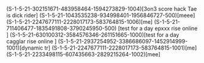 (S-1-5-21-302151671-483958464-1594273829-1004)[3on3 score hack Tae is dick rider]
(S-1-5-21-1043535238-934998401-1956846727-500)[meee]
(S-1-5-21-2247677111-2228017173-583764815-1006)[me]
(S-1-5-21-711406477-1835491808-3790245950-500) [test for a day epxxx rise online ]
(S-1-5-21-630100312-3584576346-261151665-1000)[test for a day  cagglar rise online ]
(S-1-5-21-2937254952-3386686097-1452914999-1001)[dynamic tr]
(S-1-5-21-2247677111-2228017173-583764815-1001)[me]
(S-1-5-21-2233498115-607435663-2829215264-1002)[mee]
